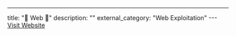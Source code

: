 ---
title: "🌻 Web 🌻"
description: ""
external_category: "Web Exploitation"
---[Visit Website](https://github.com/rmusser01/Infosec_Reference/blob/master/Draft/Web.md)

